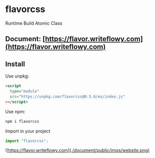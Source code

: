 # flavorcss

Runtime Build Atomic Class

## Document: [https://flavor.writeflowy.com](https://flavor.writeflowy.com)

## Install

Use unpkg:

```html
<script
  type="module"
  src="https://unpkg.com/flavorcss@0.5.6/es/index.js"
></script>
```

Use npm:

```sh
npm i flavorcss
```

Import in your project

```js
import "flavorcss";
```

![https://flavor.writeflowy.com](./document/public/imgs/website.png)
